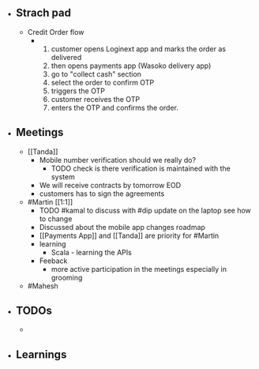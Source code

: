- ## Strach pad
	- Credit Order flow
		- 1. customer opens Loginext app and marks the order as delivered
		  2. then opens payments app (Wasoko delivery app) 
		  3. go to "collect cash"  section
		  4. select the order to confirm OTP
		  5. triggers the OTP
		  6. customer receives the OTP
		  7. enters the OTP and confirms the order.
- ## Meetings
	- [[Tanda]]
		- Mobile number verification should we really do?
			- TODO check is there verification is maintained with the system
		- We will receive contracts by tomorrow EOD
		- customers has to sign the agreements
	- #Martin [[1:1]]
		- TODO #kamal to discuss with #dip update on the laptop see how to change
		- Discussed about the mobile app changes roadmap
		- [[Payments App]] and [[Tanda]] are priority for #Martin
		- learning
			- Scala - learning the APIs
		- Feeback
			- more active participation in the meetings especially in grooming
	- #Mahesh
- ## TODOs
	-
- ## Learnings